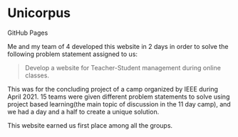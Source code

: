 # Unicorpus
GitHub Pages

Me and my team of 4 developed this website in 2 days in order to solve the following problem statement assigned to us: 

> Develop a website for Teacher-Student management during online classes.

This was for the concluding project of a camp organized by IEEE during April 2021. 15 teams were given different problem statements to solve using project based learning(the main topic of discussion in the 11 day camp), and we had a day and a half to create a unique solution.

This website earned us first place among all the groups.
